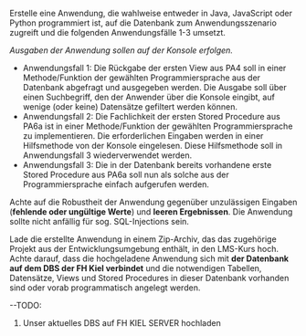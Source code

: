 Erstelle eine Anwendung, die wahlweise entweder in Java, JavaScript oder Python programmiert ist, auf die Datenbank zum Anwendungsszenario zugreift und die folgenden Anwendungsfälle 1-3 umsetzt. 

*Ausgaben der Anwendung sollen auf der Konsole erfolgen.*

- Anwendungsfall 1:
    Die Rückgabe der ersten View aus PA4 soll in einer Methode/Funktion der gewählten Programmiersprache aus der Datenbank abgefragt und ausgegeben werden. 
    Die Ausgabe soll über einen Suchbegriff, den der Anwender über die Konsole eingibt, auf wenige (oder keine) Datensätze gefiltert werden können.
- Anwendungsfall 2: 
    Die Fachlichkeit der ersten Stored Procedure aus PA6a ist in einer Methode/Funktion der gewählten Programmiersprache zu implementieren. 
    Die erforderlichen Eingaben werden in einer Hilfsmethode von der Konsole eingelesen. Diese Hilfsmethode soll in Anwendungsfall 3 wiederverwendet werden.
- Anwendungsfall 3: 
    Die in der Datenbank bereits vorhandene erste Stored Procedure aus PA6a soll nun als solche aus der Programmiersprache einfach aufgerufen werden.
    
Achte auf die Robustheit der Anwendung gegenüber unzulässigen Eingaben (**fehlende oder ungültige Werte**) und **leeren Ergebnissen**. 
Die Anwendung sollte nicht anfällig für sog. SQL-Injections sein.

Lade die erstellte Anwendung in einem Zip-Archiv, das das zugehörige Projekt aus der Entwicklungsumgebung enthält, in den LMS-Kurs hoch.
Achte darauf, dass die hochgeladene Anwendung sich mit **der Datenbank auf dem DBS der FH Kiel verbindet** und die notwendigen Tabellen, Datensätze, Views und Stored Procedures in dieser Datenbank vorhanden sind oder vorab programmatisch angelegt werden.

--TODO:
1. Unser aktuelles DBS auf FH KIEL SERVER hochladen